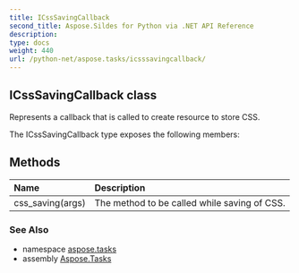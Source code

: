 ```yaml
---
title: ICssSavingCallback
second_title: Aspose.Sildes for Python via .NET API Reference
description: 
type: docs
weight: 440
url: /python-net/aspose.tasks/icsssavingcallback/
---
```


## ICssSavingCallback class

Represents a callback that is called to create resource to store CSS.

The ICssSavingCallback type exposes the following members:
## Methods
| Name | Description |
| :- | :- |
|css_saving(args)|The method to be called while saving of CSS.|

### See Also

* namespace [aspose.tasks](/python-net/aspose.tasks/)
* assembly [Aspose.Tasks](/tasks/python-net/)

